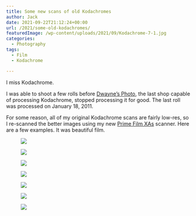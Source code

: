 ```yaml
---
title: Some new scans of old Kodachromes
author: Jack
date: 2021-09-22T21:12:24+00:00
url: /2021/some-old-kodachromes/
featuredImage: /wp-content/uploads/2021/09/Kodachrome-7-1.jpg
categories:
  - Photography
tags:
  - Film
  - Kodachrome

---
```

 

I miss Kodachrome.

I was able to shoot a few rolls before [Dwayne&#8217;s Photo][1], the last shop capable of processing Kodachrome, stopped processing it for good. The last roll was processed on January 18, 2011.

For some reason, all of my original Kodachrome scans are fairly low-res, so I re-scanned the better images using my new [Prime Film XAs][2] scanner. Here are a few examples. It was beautiful film.

<figure class="wp-block-image kg-card kg-image-card kg-width-wide">

![][3] </figure> <figure class="wp-block-image kg-card kg-image-card kg-width-wide">![][4]</figure> <figure class="wp-block-image kg-card kg-image-card kg-width-wide">![][5]</figure> <figure class="wp-block-image kg-card kg-image-card kg-width-wide">![][6]</figure> <figure class="wp-block-image kg-card kg-image-card kg-width-wide">![][7]</figure> <figure class="wp-block-image kg-card kg-image-card kg-width-wide">![][8]</figure> <figure class="wp-block-image kg-card kg-image-card kg-width-wide">![][9]</figure>

 [1]: https://en.wikipedia.org/wiki/Dwayne%27s_Photo
 [2]: https://www.bhphotovideo.com/c/product/1434257-REG/pacific_image_primefilm_xas_scanner.html
 [3]: /content/images/2021/09/Kodachrome--13-.jpg
 [4]: /content/images/2021/09/Kodachrome--19-.jpg
 [5]: /content/images/2021/09/Kodachrome--21-.jpg
 [6]: /content/images/2021/09/Kodachrome--22-.jpg
 [7]: /content/images/2021/09/Kodachrome--32-.jpg
 [8]: /content/images/2021/09/Kodachrome--29-.jpg
 [9]: /content/images/2021/09/Kodachrome--24-.jpg